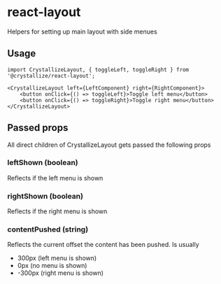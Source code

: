 # react-layout

Helpers for setting up main layout with side menues

## Usage

```
import CrystallizeLayout, { toggleLeft, toggleRight } from '@crystallize/react-layout';

<CrystallizeLayout left={LeftComponent} right={RightComponent}>
    <button onClick={() => toggleLeft}>Toggle left menu</button>
    <button onClick={() => toggleRight}>Toggle right menu</button>
</CrystallizeLayout>
```

## Passed props

All direct children of CrystallizeLayout gets passed the following props

### leftShown (boolean)

Reflects if the left menu is shown

### rightShown (boolean)

Reflects if the right menu is shown

### contentPushed (string)

Reflects the current offset the content has been pushed. Is usually

* 300px (left menu is shown)
* 0px (no menu is shown)
* -300px (right menu is shown)
